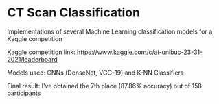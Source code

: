 # CT Scan Classification
Implementations of several Machine Learning classification models for a Kaggle competition

Kaggle competition link: https://www.kaggle.com/c/ai-unibuc-23-31-2021/leaderboard

Models used: CNNs (DenseNet, VGG-19) and K-NN Classifiers

Final result: I've obtained the 7th place (87.86% accuracy) out of 158 participants